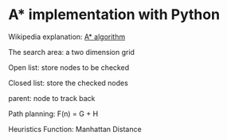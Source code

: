 # A* implementation with Python

Wikipedia explanation: [A* algorithm](https://en.wikipedia.org/wiki/A*_search_algorithm)

The search area: a two dimension grid

Open list: store nodes to be checked

Closed list: store the checked nodes

parent: node to track back

Path planning: F(n) = G + H

Heuristics Function: Manhattan Distance